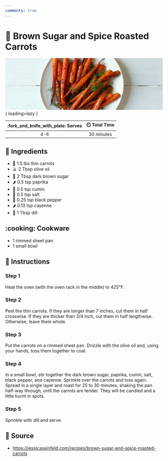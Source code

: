 ```yaml
---
comments: true
---
```

# :carrot: Brown Sugar and Spice Roasted Carrots

![Brown Sugar and Spice Roasted Carrots](../assets/images/brown-sugar-and-spice-roasted-carrots.jpg){ loading=lazy }

| :fork_and_knife_with_plate: Serves | :timer_clock: Total Time |
|:----------------------------------:|:-----------------------: |
| 4-6 | 30 minutes |

## :salt: Ingredients

- :carrot: 1.5 lbs thin carrots
- :olive: 2 Tbsp olive oil
- :maple_leaf: 2 Tbsp dark brown sugar
- :hot_pepper: 0.5 tsp paprika
- :herb: 0.5 tsp cumin
- :salt: 0.5 tsp salt
- :salt: 0.25 tsp black pepper
- :hot_pepper: 0.13 tsp cayenne
- :herb: 1 Tbsp dill

## :cooking: Cookware

- 1 rimmed sheet pan
- 1 small bowl

## :pencil: Instructions

### Step 1

Heat the oven (with the oven rack in the middle) to 425°F.

### Step 2

Peel the thin carrots. If they are longer than 7 inches, cut them in half crosswise. If they are thicker than 3/4 inch,
cut them in half lengthwise. Otherwise, leave them whole.

### Step 3

Put the carrots on a rimmed sheet pan. Drizzle with the olive oil and, using your hands, toss them together to coat.

### Step 4

In a small bowl, stir together the dark brown sugar, paprika, cumin, salt, black pepper, and cayenne. Sprinkle over the
carrots and toss again. Spread in a single layer and roast for 25 to 30 minutes, shaking the pan half-way through, until
the carrots are tender. They will be candied and a little burnt in spots.

### Step 5

Sprinkle with dill and serve.

## :link: Source

- <https://jessicaseinfeld.com/recipes/brown-sugar-and-spice-roasted-carrots>
